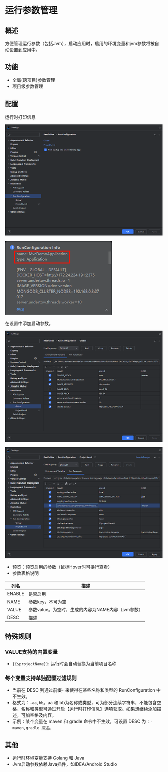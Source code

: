 # 运行参数管理

## 概述

方便管理运行参数（包括Jvm），启动应用时，启用的环境变量和jvm参数将被自动设置到应用中。

## 功能

- 全局(跨项目)参数管理
- 项目级参数管理

## 配置

运行时打印信息

![img.png](../快速入门/images/1746936887392.png)

![img.png](images/1746937343778.png)

在设置中添加启动参数。

![](../快速入门/images/runvariable.png)

![](../快速入门/images/runvariable2.png)

- 预览：预览启用的参数（鼠标Hover时可换行查看）
- 参数表格说明

| 列名     | 描述                              |
|--------|---------------------------------|
| ENABLE | 是否启用                            |
| NAME   | 参数key，不可为空                      |
| VALUE  | 参数value。为空时，生成的内容为NAME内容（jvm参数） |
| DESC   | 描述                              |

## 特殊规则

### VALUE支持的内置变量
- `{{$projectName}}`: 运行时会自动替换为当前项目名称

### 每个变量支持单独配置过滤规则

- 当前在 DESC 列通过前缀`-` 来使得在某些名称和类型的 RunConfiguration 中不生效。
- 格式为：`-aa,bb`。aa 和 bb为名称或类型，可为部分连续字符串，不能包含空格，名称和类型可通过开启【运行时打印信息】选项获取。如果想继续添加描述，可加空格及内容。
- 示例：某个变量在 maven 和 gradle 命令中不生效，可设置 DESC 为：`-maven,gradle 描述`。

## 其他

- 运行时环境变量支持 Golang 和 Java
- Jvm启动参数依赖Java插件，如IDEA/Android Studio